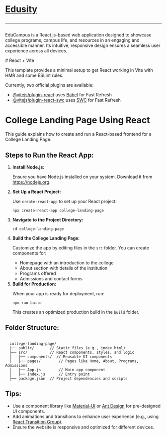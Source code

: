 <h1>
  <a href="https://edusity-six-beige.vercel.app/">Edusity</a>
  <hr />
</h1>
<p>EduCampus is a React.js-based web application designed to showcase college programs, campus life, and resources in an engaging and accessible manner. Its intuitive, responsive design ensures a seamless user experience across all devices.</p>
# React + Vite

This template provides a minimal setup to get React working in Vite with HMR and some ESLint rules.

Currently, two official plugins are available:

- [@vitejs/plugin-react](https://github.com/vitejs/vite-plugin-react/blob/main/packages/plugin-react/README.md) uses [Babel](https://babeljs.io/) for Fast Refresh
- [@vitejs/plugin-react-swc](https://github.com/vitejs/vite-plugin-react-swc) uses [SWC](https://swc.rs/) for Fast Refresh
<h1>College Landing Page Using React</h1>
<p>This guide explains how to create and run a React-based frontend for a College Landing Page.</p>
<h2>Steps to Run the React App:</h2>
<ol>
  <li>
    <b>Install Node.js:</b>
    <p>Ensure you have Node.js installed on your system. Download it from <a href="https://nodejs.org" target="_blank">https://nodejs.org</a>.</p>
  </li>
  <li>
    <b>Set Up a React Project:</b>
    <p>Use <code>create-react-app</code> to set up your React project:</p>
    <pre><code>npx create-react-app college-landing-page</code></pre>
  </li>
  <li>
    <b>Navigate to the Project Directory:</b>
    <pre><code>cd college-landing-page</code></pre>
  </li>
  <li>
    <b>Build the College Landing Page:</b>
    <p>Customize the app by editing files in the <code>src</code> folder. You can create components for:</p>
    <ul>
      <li>Homepage with an introduction to the college</li>
      <li>About section with details of the institution</li>
      <li>Programs offered</li>
      <li>Admissions and contact forms</li>
    </ul>
  </li>
  <li>
    <b>Build for Production:</b>
    <p>When your app is ready for deployment, run:</p>
    <pre><code>npm run build</code></pre>
    <p>This creates an optimized production build in the <code>build</code> folder.</p>
  </li>
</ol>

<h2>Folder Structure:</h2>
<pre><code>
  college-landing-page/
  ├── public/       // Static files (e.g., index.html)
  ├── src/          // React components, styles, and logic
  │   ├── components/  // Reusable UI components
  │   ├── pages/        // Pages like Home, About, Programs, Admissions
  │   ├── App.js        // Main app component
  │   ├── index.js      // Entry point
  ├── package.json  // Project dependencies and scripts
</code></pre>
<h2>Tips:</h2>
<ul>
  <li>Use a component library like <a href="https://mui.com/" target="_blank">Material-UI</a> or <a href="https://ant.design/" target="_blank">Ant Design</a> for pre-designed UI components.</li>
  <li>Add animations and transitions to enhance user experience (e.g., using <a href="https://reactcommunity.org/react-transition-group/" target="_blank">React Transition Group</a>).</li>
  <li>Ensure the website is responsive and optimized for different devices.</li>
</ul>
